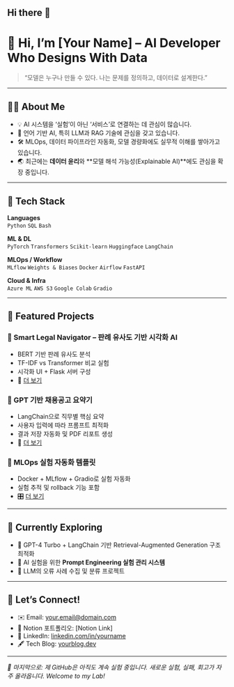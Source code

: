 ## Hi there 👋
# 👋 Hi, I’m [Your Name] – AI Developer Who Designs With Data

> “모델은 누구나 만들 수 있다. 나는 문제를 정의하고, 데이터로 설계한다.”

---

## 👨‍💻 About Me

- 💡 AI 시스템을 ‘실험’이 아닌 ‘서비스’로 연결하는 데 관심이 많습니다.  
- 🤖 언어 기반 AI, 특히 LLM과 RAG 기술에 관심을 갖고 있습니다.  
- 🛠 MLOps, 데이터 파이프라인 자동화, 모델 경량화에도 실무적 이해를 쌓아가고 있습니다.  
- 🌏 최근에는 **데이터 윤리**와 **모델 해석 가능성(Explainable AI)**에도 관심을 확장 중입니다.

---

## 🧰 Tech Stack

**Languages**  
`Python` `SQL` `Bash`

**ML & DL**  
`PyTorch` `Transformers` `Scikit-learn` `Huggingface` `LangChain`

**MLOps / Workflow**  
`MLflow` `Weights & Biases` `Docker` `Airflow` `FastAPI`

**Cloud & Infra**  
`Azure ML` `AWS S3` `Google Colab` `Gradio`

---

## 🚀 Featured Projects

### 🔹 Smart Legal Navigator – 판례 유사도 기반 시각화 AI
- BERT 기반 판례 유사도 분석
- TF-IDF vs Transformer 비교 실험
- 시각화 UI + Flask 서버 구성
- 🧠 [더 보기](https://github.com/yourusername/smart-legal-navigator)

### 🔹 GPT 기반 채용공고 요약기
- LangChain으로 직무별 핵심 요약
- 사용자 입력에 따라 프롬프트 최적화
- 결과 저장 자동화 및 PDF 리포트 생성
- 💼 [더 보기](https://github.com/yourusername/job-summary-ai)

### 🔹 MLOps 실험 자동화 템플릿
- Docker + MLflow + Gradio로 실험 자동화
- 실험 추적 및 rollback 기능 포함
- 🎛 [더 보기](https://github.com/yourusername/mlops-template)

---

## 📌 Currently Exploring

- 🧠 GPT-4 Turbo + LangChain 기반 Retrieval-Augmented Generation 구조 최적화  
- 🧪 AI 실험을 위한 **Prompt Engineering 실험 관리 시스템**  
- 💬 LLM의 오류 사례 수집 및 분류 프로젝트

---

## 🤝 Let’s Connect!

- ✉️ Email: your.email@domain.com  
- 📝 Notion 포트폴리오: [Notion Link]  
- 🔗 LinkedIn: [linkedin.com/in/yourname](https://linkedin.com/in/yourname)  
- 🖋 Tech Blog: [yourblog.dev](https://yourblog.dev)

---

_📌 마지막으로: 제 GitHub은 아직도 계속 실험 중입니다. 새로운 실험, 실패, 회고가 자주 올라옵니다. Welcome to my Lab!_
